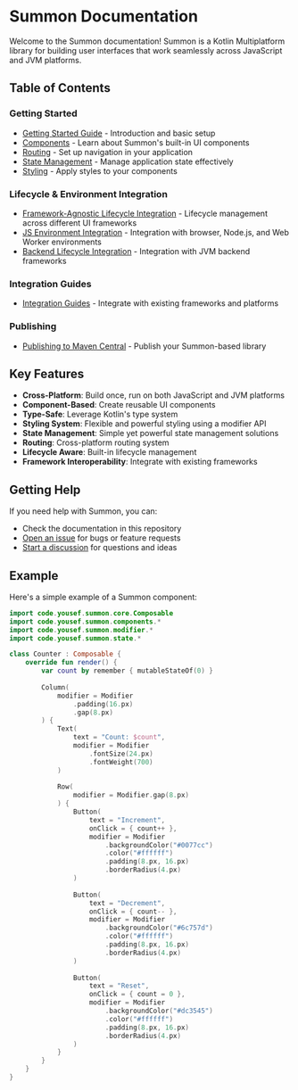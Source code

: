 # Summon Documentation

Welcome to the Summon documentation! Summon is a Kotlin Multiplatform library for building user interfaces that work seamlessly across JavaScript and JVM platforms.

## Table of Contents

### Getting Started
- [Getting Started Guide](getting-started.md) - Introduction and basic setup
- [Components](components.md) - Learn about Summon's built-in UI components
- [Routing](routing.md) - Set up navigation in your application
- [State Management](state-management.md) - Manage application state effectively
- [Styling](styling.md) - Apply styles to your components

### Lifecycle & Environment Integration
- [Framework-Agnostic Lifecycle Integration](lifecycle-integration.md) - Lifecycle management across different UI frameworks
- [JS Environment Integration](js-environment-integration.md) - Integration with browser, Node.js, and Web Worker environments
- [Backend Lifecycle Integration](backend-lifecycle-integration.md) - Integration with JVM backend frameworks

### Integration Guides
- [Integration Guides](integration-guides.md) - Integrate with existing frameworks and platforms

### Publishing
- [Publishing to Maven Central](publishing.md) - Publish your Summon-based library

## Key Features

- **Cross-Platform**: Build once, run on both JavaScript and JVM platforms
- **Component-Based**: Create reusable UI components
- **Type-Safe**: Leverage Kotlin's type system
- **Styling System**: Flexible and powerful styling using a modifier API
- **State Management**: Simple yet powerful state management solutions
- **Routing**: Cross-platform routing system
- **Lifecycle Aware**: Built-in lifecycle management
- **Framework Interoperability**: Integrate with existing frameworks

## Getting Help

If you need help with Summon, you can:

- Check the documentation in this repository
- [Open an issue](https://github.com/yebaital/summon/issues) for bugs or feature requests
- [Start a discussion](https://github.com/yebaital/summon/discussions) for questions and ideas

## Example

Here's a simple example of a Summon component:

```kotlin
import code.yousef.summon.core.Composable
import code.yousef.summon.components.*
import code.yousef.summon.modifier.*
import code.yousef.summon.state.*

class Counter : Composable {
    override fun render() {
        var count by remember { mutableStateOf(0) }
        
        Column(
            modifier = Modifier
                .padding(16.px)
                .gap(8.px)
        ) {
            Text(
                text = "Count: $count",
                modifier = Modifier
                    .fontSize(24.px)
                    .fontWeight(700)
            )
            
            Row(
                modifier = Modifier.gap(8.px)
            ) {
                Button(
                    text = "Increment",
                    onClick = { count++ },
                    modifier = Modifier
                        .backgroundColor("#0077cc")
                        .color("#ffffff")
                        .padding(8.px, 16.px)
                        .borderRadius(4.px)
                )
                
                Button(
                    text = "Decrement",
                    onClick = { count-- },
                    modifier = Modifier
                        .backgroundColor("#6c757d")
                        .color("#ffffff")
                        .padding(8.px, 16.px)
                        .borderRadius(4.px)
                )
                
                Button(
                    text = "Reset",
                    onClick = { count = 0 },
                    modifier = Modifier
                        .backgroundColor("#dc3545")
                        .color("#ffffff")
                        .padding(8.px, 16.px)
                        .borderRadius(4.px)
                )
            }
        }
    }
}
``` 